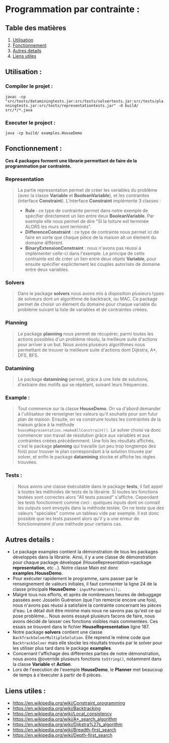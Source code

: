 # Programmation par contrainte :

## Table des matières

1. [Utilisation](#utilisation-)
2. [Fonctionnement](#fonctionnement-)
3. [Autres details](#autres-details-)
4. [Liens utiles](#liens-utiles-)

## Utilisation :

### Compiler le projet :
   
`javac -cp "src/tests/dataminingtests.jar:src/tests/solvertests.jar:src/tests/planningtests.jar:src/tests/representationtests.jar" -d build/ src/*/*.java`

### Executer le project :
    
`java -cp build/ examples.HouseDemo`

## Fonctionnement :

**Ces 4 packages forment une librarie permettant de faire de la programmation par contrainte.** 

### Representation

>La partie representation permet de créer les variables du problème (avec la classe **Variable** et **BooleanVariable**), et les contraintes (interface **Constraint**). L'interface **Constraint** implémente 3 classes :
>- **Rule** : ce type de contrainte permet dans notre exemple de spécifier directement un lien entre deux **BooleanVariable**. Par exemple elle nous permet de dire "SI la toiture est terminée ALORS les murs sont terminés".
>- **DifferenceConstraint** : ce type de contrainte nous permet ici de faire en sorte que chaque pièce de la maison ait un élement du domaine différent.
>- **BinaryExtensionConstraint** : nous n'avons pas réussi à implémenter celle-ci dans l'exemple. Le principe de cette contrainte est de créer un lien entre deux objets **Variable**, pour ensuite spécifier explicitement les couples autorisés de domaine entre deux variables.

### Solvers

>Dans le package **solvers** nous avons mis à disposition plusieurs types de solveurs dont un algorithme de backtrack, ou MAC. Ce package permet de choisir un élément du domaine pour chaque variable du problème suivant la liste de variables et de contraintes créées.

### Planning

>Le package **planning** nous permet de récupérer, parmi toutes les actions possibles d'un problème résolu, la meilleure suite d'actions pour arriver à un but. Nous avons plusieurs algorithmes nous permettant de trouver la meilleure suite d'actions dont Dijkstra, A*, DFS, BFS.

### Datamining

>Le package **datamining** permet, grâce à une liste de solutions, d'extraire des motifs qui se répètent, suivant leurs fréquences.

### Example :

>Tout commence sur la classe **HouseDemo**. On va d'abord demander à l'utilisateur de renseigner les valeurs qu'il souhaite pour son
futur plan de maison. Ensuite, on va construire toutes les contraintes de la maison grâce à la méthode `houseRepresentation.>makeAllConstraint()`. Le solver choisi va donc commencer son travail de résolution grâce aux variables et aux contraintes créées précédemment. Une fois les résultats affichés, c'est le package **planning** qui travaille (un peu trop longtemps des fois) pour trouver le plan correspondant à la solution trouvée par solver, et enfin le package **datamining** stocke et affiche les règles trouvées.

### Tests :

>Nous avons une classe éxécutable dans le package **tests**, il fait appel à toutes les méthodes de tests de la librairie. Si toutes les fonctions testées sont correctes alors "All tests passed" s'affiche. Cependant les tests fonctionnent comme ceci : quelques inputs dont on connait les outputs sont envoyés dans la méthode testée. On ne teste que des valeurs "spéciales" comme un tableau vide par exemple. Il est donc possible que les tests passent alors qu'il y a une erreur de fonctionnement d'une méthode pour certains cas.

## Autres details :

- Le package examples contient la démonstration de tous les packages développés dans la librairie. Ainsi, il y a une classe de démonstration pour chaque package développé (HouseRepresentation->package **representation**, etc ..). Notre classe Main est donc
**examples.HouseDemo**.
- Pour exécuter rapidement le programme, sans passer par le renseignement de valeurs initiales, il faut commenter la ligne 24 de la
classe principale **HouseDemo** : `inputParameters();`.
- Malgré tous nos efforts, et après de nombreuses heures de debuggage passées avec Josselin Guérenon (que l'on remercie encore une fois),
nous n'avons pas réussi à satisfaire la contrainte concernant les pièces d'eau. Le détail doit être minime mais nous ne savons pas qu'est
ce qui pose problème... Nous avons essayé plusieurs facons de faire, nous avons décidé de laisser ces fonctions visibles mais commentées.
Ces essais se trouvent dans le fichier **HouseRepresentation** ligne 187.
- Notre package **solvers** contient une classe `BackTrackSolverMultipleSolution`. Elle reprend le même code que `BacktrackSolver` mais
elle stocke les résultats trouvés par le solver pour les utiliser plus tard dans le package **examples**.
- Concernant l'affichage des différentes parties de notre démonstration, nous avons @override plusieurs fonctions `toString()`, notamment dans la classe **Variable** et **Action**.
- Lors de l'execution de l'exemple **HouseDemo**, le **Planner** met beaucoup de temps à s'éxecuter à partir de 6 pièces.

## Liens utiles :

- https://en.wikipedia.org/wiki/Constraint_programming
- https://en.wikipedia.org/wiki/Backtracking
- https://en.wikipedia.org/wiki/Local_consistency
- https://en.wikipedia.org/wiki/A*_search_algorithm
- https://en.wikipedia.org/wiki/Dijkstra%27s_algorithm
- https://en.wikipedia.org/wiki/Breadth-first_search
- https://en.wikipedia.org/wiki/Depth-first_search

